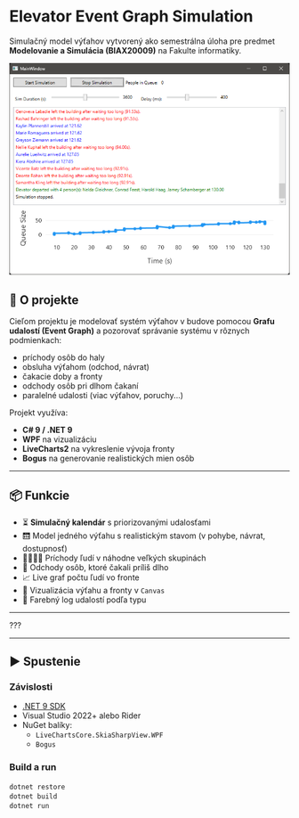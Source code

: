 # Elevator Event Graph Simulation

Simulačný model výťahov vytvorený ako semestrálna úloha pre predmet **Modelovanie a Simulácia (BIAX20009)** na Fakulte informatiky.

![screenshot](./docs/screenshot.png)

## 🧠 O projekte

Cieľom projektu je modelovať systém výťahov v budove pomocou **Grafu udalostí (Event Graph)** a pozorovať správanie systému v rôznych podmienkach:

- príchody osôb do haly
- obsluha výťahom (odchod, návrat)
- čakacie doby a fronty
- odchody osôb pri dlhom čakaní
- paralelné udalosti (viac výťahov, poruchy...)

Projekt využíva:
- **C# 9 / .NET 9**
- **WPF** na vizualizáciu
- **LiveCharts2** na vykreslenie vývoja fronty
- **Bogus** na generovanie realistických mien osôb

---

## 📦 Funkcie

- ⏳ **Simulačný kalendár** s priorizovanými udalosťami
- 🛗 Model jedného výťahu s realistickým stavom (v pohybe, návrat, dostupnosť)
- 👨‍👩‍👧‍👦 Príchody ľudí v náhodne veľkých skupinách
- 🚪 Odchody osôb, ktoré čakali príliš dlho
- 📈 Live graf počtu ľudí vo fronte
- 🧱 Vizualizácia výťahu a fronty v `Canvas`
- 🧾 Farebný log udalostí podľa typu

---

???

---

## ▶️ Spustenie

### Závislosti

- [.NET 9 SDK](https://dotnet.microsoft.com/en-us/download)
- Visual Studio 2022+ alebo Rider
- NuGet balíky:
  - `LiveChartsCore.SkiaSharpView.WPF`
  - `Bogus`

### Build a run

```bash
dotnet restore
dotnet build
dotnet run
```
